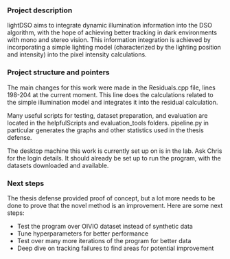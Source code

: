 ### Project description

lightDSO aims to integrate dynamic illumination information into the DSO algorithm, with the hope of achieving better tracking in dark environments with mono and stereo vision. This information integration is achieved by incorporating a simple lighting model (characterized by the lighting position and intensity) into the pixel intensity calculations.

### Project structure and pointers

The main changes for this work were made in the Residuals.cpp file, lines 198-204 at the current moment. This line does the calculations related to the simple illumination model and integrates it into the residual calculation.

Many useful scripts for testing, dataset preparation, and evaluation are located in the helpfulScripts and evaluation_tools folders. pipeline.py in particular generates the graphs and other statistics used in the thesis defense.

The desktop machine this work is currently set up on is in the lab. Ask Chris for the login details. It should already be set up to run the program, with the datasets downloaded and available.

### Next steps

The thesis defense provided proof of concept, but a lot more needs to be done to prove that the novel method is an improvement. Here are some next steps:

- Test the program over OIVIO dataset instead of synthetic data
- Tune hyperparameters for better performance
- Test over many more iterations of the program for better data
- Deep dive on tracking failures to find areas for potential improvement
